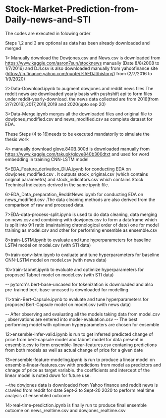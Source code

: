 # Stock-Market-Prediction-from-Daily-news-and-STI

The codes are executed in folowing order


Steps 1,2 and 3 are optional as data has been already downloaded and merged

1> Manually download the Dowjones.csv and News.csv is downloaded from https://www.kaggle.com/aaron7sun/stocknews manually (Date 8/8/2008 to 1/7/2016)
   and DJI.csv is also downloaded manually from yahoofinance site (https://in.finance.yahoo.com/quote/%5EDJI/history/) from (2/7/2016 to 1/9/2020)

2>Data-Download.ipynb to augment dowjones and reddit news files.The reddit news are downloaded yearly basis with pushshift api to form files under reddit-yearly-download.
  the news data collected are from 2016(from 2/7/2016),2017,2018,2019 and 2020(upto sep 20)

3>Data-Merge.ipynb merges all the downloaded files and original file to dowjones_modified.csv and news_modified.csv as complete dataset for EDA.


These Steps (4 to 16)needs to be executed mandatorily to simulate the thesis work 

4> manually download glove.840B.300d is downloaded manually from https://www.kaggle.com/takuok/glove840b300dtxt and used for word embedding in training CNN-LSTM model

5>EDA_Feature_derivation_DIJA.ipynb for conducting EDA on dowjones_modified.csv . It outputs  stock_original.csv (which contains original parameetrs) and stock_indicators.csv which contains Stock Technical Indicators derived in the same ipynb file.

6>EDA_Data_preparation_RedditNews.ipynb for conducting EDA on news_modified.csv .The data cleaning methods are also derived from the comparison of raw and procesed data.

7>EDA-data-process-split.ipynb is used to do data cleaning, data merging on news.csv and combining with dowjones.csv to form a dataframe which is split into 9:1 ratio (maintaining chronological order of date) one for model training as model.csv and other for performing ensemble as ensemble.csv

8>train-LSTM.ipynb to evaluate and tune hyperparameters for baseline LSTM model on model.csv (with STI data)


9>train-conv-lstm.ipynb to evaluate and tune hyperparameters for baseline CNN-LSTM model on model.csv (with news data)

10>train-tabnet.ipynb to evaluate and optimize hyperparameters for proposed Tabnet model on model.csv (with STI data)

-- pytorch's bert-base-uncased for tokenization is downloaded and also pre-trained bert-base-uncased is downloaded for modelling 
  
11>train-Bert-Capsule.ipynb to evaluate and tune hyperparameters for proposed Bert-Capsule model on model.csv (with news data)

-- After observing and evaluating all the models taking data from model.csv , observations are entered into model-evaluation.csv 
-- The best performing model with optimum hyperparameters are chosen for ensemble 



12>ensemble-infer-valid.ipynb is run to get inferred predicted change of price from bert-capsule model and tabnet model for data present in ensemble.csv to form
   ensemble-linear-features.csv contaning predictions from both models as well as actual change of price for a given date

13>ensemble-feature-modeling.ipynb is run to produce a linear model on ensemble-linear-features.csv with predictions from model as predictors and chnage of price as target variable.
   the coefficients and intercept of the linear model is noted down for future use.

--the dowjones data is downloaded from Yahoo finance and reddit news is crawled from reddit for date Sept-2 to Sept-20 2020  to perform real time analysis of ensembled outcome

14>real-time-prediction.ipynb is finally run to produce final ensemble outcome on news_realtime.csv and dowjones_realtime.csv
